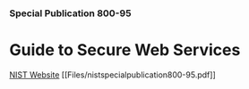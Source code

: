 ### Special Publication 800-95

# Guide to Secure Web Services

[NIST Website](https://csrc.nist.gov/publications/detail/sp/800-95/final)
[[Files/nistspecialpublication800-95.pdf]]